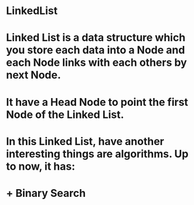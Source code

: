 # LinkedList

# Linked List is a data structure which you store each data into a Node and each Node links with each others by next Node.
# It have a Head Node to point the first Node of the Linked List.

# In this Linked List, have another interesting things are algorithms. Up to now, it has:
#    + Binary Search
